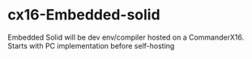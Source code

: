 # cx16-Embedded-solid
Embedded Solid will be dev env/compiler hosted on a CommanderX16.  Starts with PC  implementation before self-hosting
